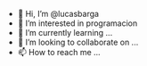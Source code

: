 - 👋 Hi, I’m @lucasbarga
- 👀 I’m interested in programacion
- 🌱 I’m currently learning ...
- 💞️ I’m looking to collaborate on ...
- 📫 How to reach me ...

<!---
lucasbarga/lucasbarga is a ✨ special ✨ repository because its `README.md` (this file) appears on your GitHub profile.
You can click the Preview link to take a look at your changes.
--->
